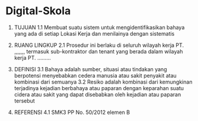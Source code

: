 # Digital-Skola

1.	TUJUAN
1.1	Membuat suatu sistem untuk mengidentifikasikan bahaya yang ada di setiap Lokasi Kerja dan menilainya dengan sistematis

2.	RUANG LINGKUP
2.1	Prosedur ini berlaku di seluruh wilayah kerja PT. ,,,,,,, termasuk sub-kontraktor dan tenant yang berada dalam wilayah kerja  PT. ………

3.	DEFINISI
3.1	Bahaya adalah sumber, situasi  atau tindakan yang berpotensi   menyebabkan cedera manusia atau sakit penyakit atau kombinasi dari semuanya
3.2	Resiko adalah kombinasi dari kemungkinan terjadinya kejadian berbahaya atau paparan dengan keparahan suatu cidera atau sakit yang dapat disebabkan oleh kejadian atau paparan tersebut

4.	REFERENSI
4.1	SMK3 PP No. 50/2012 elemen B
